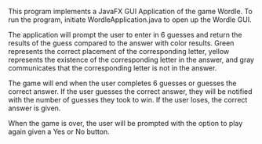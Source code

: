 This program implements a JavaFX GUI Application of the game Wordle. To run the program, initiate WordleApplication.java to open up the Wordle GUI.

The application will prompt the user to enter in 6 guesses and return the results of the guess compared to the answer with color results. Green represents the correct placement of the corresponding letter, yellow represents the existence of the corresponding letter in the answer, and gray communicates that the corresponding letter is not in the answer.

The game will end when the user completes 6 guesses or guesses the correct answer. If the user guesses the correct answer, they will be notified with the number of guesses they took to win. If the user loses, the correct answer is given.

When the game is over, the user will be prompted with the option to play again given a Yes or No button.
